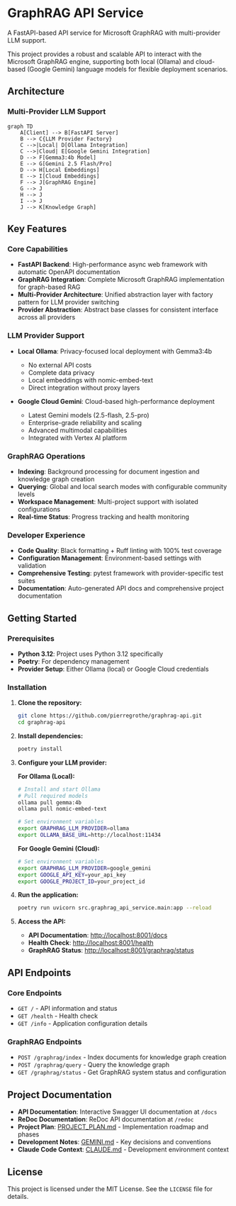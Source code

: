 # GraphRAG API Service

A FastAPI-based API service for Microsoft GraphRAG with multi-provider LLM support.

This project provides a robust and scalable API to interact with the Microsoft GraphRAG engine, supporting both local (Ollama) and cloud-based (Google Gemini) language models for flexible deployment scenarios.

## Architecture

### Multi-Provider LLM Support

```mermaid
graph TD
    A[Client] --> B[FastAPI Server]
    B --> C{LLM Provider Factory}
    C -->|Local| D[Ollama Integration]
    C -->|Cloud| E[Google Gemini Integration]
    D --> F[Gemma3:4b Model]
    E --> G[Gemini 2.5 Flash/Pro]
    D --> H[Local Embeddings]
    E --> I[Cloud Embeddings]
    F --> J[GraphRAG Engine]
    G --> J
    H --> J
    I --> J
    J --> K[Knowledge Graph]
```

## Key Features

### Core Capabilities

* **FastAPI Backend**: High-performance async web framework with automatic OpenAPI documentation
* **GraphRAG Integration**: Complete Microsoft GraphRAG implementation for graph-based RAG
* **Multi-Provider Architecture**: Unified abstraction layer with factory pattern for LLM provider switching
* **Provider Abstraction**: Abstract base classes for consistent interface across all providers

### LLM Provider Support

* **Local Ollama**: Privacy-focused local deployment with Gemma3:4b
  * No external API costs
  * Complete data privacy
  * Local embeddings with nomic-embed-text
  * Direct integration without proxy layers

* **Google Cloud Gemini**: Cloud-based high-performance deployment
  * Latest Gemini models (2.5-flash, 2.5-pro)
  * Enterprise-grade reliability and scaling  
  * Advanced multimodal capabilities
  * Integrated with Vertex AI platform

### GraphRAG Operations

* **Indexing**: Background processing for document ingestion and knowledge graph creation
* **Querying**: Global and local search modes with configurable community levels
* **Workspace Management**: Multi-project support with isolated configurations
* **Real-time Status**: Progress tracking and health monitoring

### Developer Experience  

* **Code Quality**: Black formatting + Ruff linting with 100% test coverage
* **Configuration Management**: Environment-based settings with validation
* **Comprehensive Testing**: pytest framework with provider-specific test suites
* **Documentation**: Auto-generated API docs and comprehensive project documentation

## Getting Started

### Prerequisites

* **Python 3.12**: Project uses Python 3.12 specifically
* **Poetry**: For dependency management
* **Provider Setup**: Either Ollama (local) or Google Cloud credentials

### Installation

1. **Clone the repository:**

    ```bash
    git clone https://github.com/pierregrothe/graphrag-api.git
    cd graphrag-api
    ```

2. **Install dependencies:**

    ```bash
    poetry install
    ```

3. **Configure your LLM provider:**

   **For Ollama (Local):**

   ```bash
   # Install and start Ollama
   # Pull required models
   ollama pull gemma:4b
   ollama pull nomic-embed-text
   
   # Set environment variables
   export GRAPHRAG_LLM_PROVIDER=ollama
   export OLLAMA_BASE_URL=http://localhost:11434
   ```

   **For Google Gemini (Cloud):**

   ```bash
   # Set environment variables
   export GRAPHRAG_LLM_PROVIDER=google_gemini
   export GOOGLE_API_KEY=your_api_key
   export GOOGLE_PROJECT_ID=your_project_id
   ```

4. **Run the application:**

    ```bash
    poetry run uvicorn src.graphrag_api_service.main:app --reload
    ```

5. **Access the API:**

    * **API Documentation**: <http://localhost:8001/docs>
    * **Health Check**: <http://localhost:8001/health>
    * **GraphRAG Status**: <http://localhost:8001/graphrag/status>

## API Endpoints

### Core Endpoints

* `GET /` - API information and status
* `GET /health` - Health check
* `GET /info` - Application configuration details

### GraphRAG Endpoints

* `POST /graphrag/index` - Index documents for knowledge graph creation
* `POST /graphrag/query` - Query the knowledge graph
* `GET /graphrag/status` - Get GraphRAG system status and configuration

## Project Documentation

* **API Documentation**: Interactive Swagger UI documentation at `/docs`
* **ReDoc Documentation**: ReDoc API documentation at `/redoc`
* **Project Plan**: [PROJECT_PLAN.md](PROJECT_PLAN.md) - Implementation roadmap and phases
* **Development Notes**: [GEMINI.md](GEMINI.md) - Key decisions and conventions  
* **Claude Code Context**: [CLAUDE.md](CLAUDE.md) - Development environment context

## License

This project is licensed under the MIT License. See the `LICENSE` file for details.

